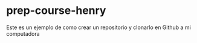 # prep-course-henry
Este es un ejemplo de como crear un repositorio y clonarlo en Github a mi computadora


